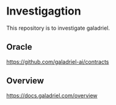 # Investigagtion

This repository is to investigate galadriel.

## Oracle

https://github.com/galadriel-ai/contracts

## Overview

https://docs.galadriel.com/overview

